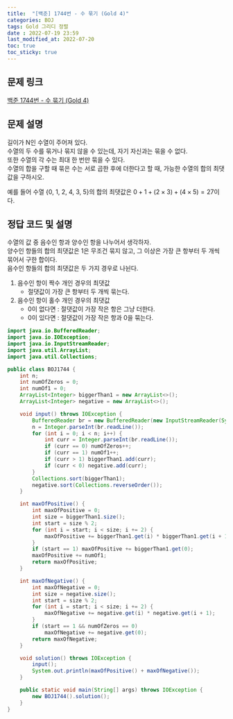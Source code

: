 ```yaml
---
title:  "[백준] 1744번 - 수 묶기 (Gold 4)"
categories: BOJ
tags: Gold 그리디 정렬
date : 2022-07-19 23:59
last_modified_at: 2022-07-20
toc: true
toc_sticky: true
---
```


## 문제 링크

[백준 1744번 - 수 묶기 (Gold 4)](https://www.acmicpc.net/problem/1744)

## 문제 설명

길이가 N인 수열이 주어져 있다.  
수열의 두 수를 묶거나 묶지 않을 수 있는데, 자기 자신과는 묶을 수 없다.  
또한 수열의 각 수는 최대 한 번만 묶을 수 있다.  
수열의 합을 구할 때 묶은 수는 서로 곱한 후에 더한다고 할 때, 가능한 수열의 합의 최댓값을 구하시오.  

예를 들어 수열 {0, 1, 2, 4, 3, 5}의 합의 최댓값은 $0 + 1 + (2 \times 3) + (4 \times 5) = 27$이다.

## 정답 코드 및 설명

수열의 값 중 음수인 항과 양수인 항을 나누어서 생각하자.  
양수인 항들의 합의 최댓값은 1은 무조건 묶지 않고, 그 이상은 가장 큰 항부터 두 개씩 묶어서 구한 합이다.  
음수인 항들의 합의 최댓값은 두 가지 경우로 나뉜다.

1. 음수인 항이 짝수 개인 경우의 최댓값
   - 절댓값이 가장 큰 항부터 두 개씩 묶는다.
2. 음수인 항이 홀수 개인 경우의 최댓값
   - 0이 없다면 : 절댓값이 가장 작은 항은 그냥 더한다.
   - 0이 있다면 : 절댓값이 가장 작은 항과 0을 묶는다.

```java
import java.io.BufferedReader;
import java.io.IOException;
import java.io.InputStreamReader;
import java.util.ArrayList;
import java.util.Collections;

public class BOJ1744 {
    int n;
    int numOfZeros = 0;
    int numOf1 = 0;
    ArrayList<Integer> biggerThan1 = new ArrayList<>();
    ArrayList<Integer> negative = new ArrayList<>();

    void input() throws IOException {
        BufferedReader br = new BufferedReader(new InputStreamReader(System.in));
        n = Integer.parseInt(br.readLine());
        for (int i = 0; i < n; i++) {
            int curr = Integer.parseInt(br.readLine());
            if (curr == 0) numOfZeros++;
            if (curr == 1) numOf1++;
            if (curr > 1) biggerThan1.add(curr);
            if (curr < 0) negative.add(curr);
        }
        Collections.sort(biggerThan1);
        negative.sort(Collections.reverseOrder());
    }

    int maxOfPositive() {
        int maxOfPositive = 0;
        int size = biggerThan1.size();
        int start = size % 2;
        for (int i = start; i < size; i += 2) {
            maxOfPositive += biggerThan1.get(i) * biggerThan1.get(i + 1);
        }
        if (start == 1) maxOfPositive += biggerThan1.get(0);
        maxOfPositive += numOf1;
        return maxOfPositive;
    }

    int maxOfNegative() {
        int maxOfNegative = 0;
        int size = negative.size();
        int start = size % 2;
        for (int i = start; i < size; i += 2) {
            maxOfNegative += negative.get(i) * negative.get(i + 1);
        }
        if (start == 1 && numOfZeros == 0)
            maxOfNegative += negative.get(0);
        return maxOfNegative;
    }

    void solution() throws IOException {
        input();
        System.out.println(maxOfPositive() + maxOfNegative());
    }

    public static void main(String[] args) throws IOException {
        new BOJ1744().solution();
    }
}

```
